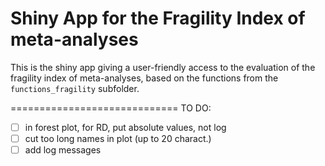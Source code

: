 # Shiny App for the Fragility Index of meta-analyses

This is the shiny app giving a user-friendly access to the evaluation of the fragility index of meta-analyses, based on the functions from the `functions_fragility` subfolder.

=============================
TO DO:
- [ ] in forest plot, for RD, put absolute values, not log
- [ ] cut too long names in plot (up to 20 charact.)
- [ ] add log messages